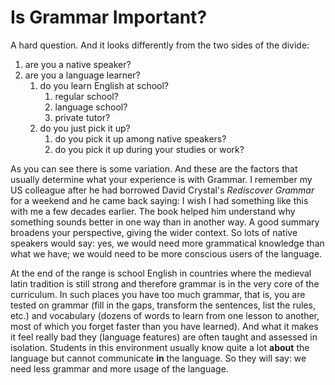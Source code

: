 Is Grammar Important?
=====================

A hard question. And it looks differently from the two sides of the divide:

1. are you a native speaker?
2. are you a language learner?
   1. do you learn English at school?
      1. regular school?
      2. language school?
      3. private tutor?
   2. do you just pick it up?
      1. do you pick it up among native speakers?
      2. do you pick it up during your studies or work?

As you can see there is some variation. And these are the factors that usually determine what your experience is with Grammar. I remember my US colleague after he had borrowed David Crystal's _Rediscover Grammar_ for a weekend and he came back saying: I wish I had something like this with me a few decades earlier. The book helped him understand why something sounds better in one way than in another way. A good summary broadens your perspective, giving the wider context. So lots of native speakers would say: yes, we would need more grammatical knowledge than what we have; we would need to be more conscious users of the language.

At the end of the range is school English in countries where the medieval latin tradition is still strong and therefore grammar is in the very core of the curriculum. In such places you have too much grammar, that is, you are tested on grammar (fill in the gaps, transform the sentences, list the rules, etc.) and vocabulary (dozens of words to learn from one lesson to another, most of which you forget faster than you have learned). And what it makes it feel really bad they (language features) are often taught and assessed in isolation. Students in this environment usually know quite a lot __about__ the language but cannot communicate __in__ the language. So they will say: we need less grammar and more usage of the language.


